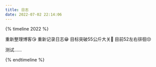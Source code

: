 ```yaml
---
title: 日志
date: 2022-07-02 22:14:06
---
```

{% timeline 2022 %}
<!-- timeline 2022年06月26日 -->
重新整理博客😘
重新记录日志😁
目标突破55公斤大关🤣
目前52左右徘徊😒
<!-- endtimeline -->
<!-- timeline 2022年06月28日 -->
测试……
<!-- endtimeline -->
{% endtimeline %}
